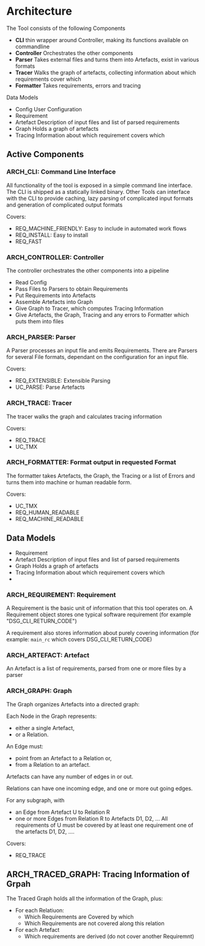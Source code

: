 # Architecture

The Tool consists of the following Components

*   **CLI** thin wrapper around Controller, making its functions available on commandline
*   **Controller** Orchestrates the other components
*   **Parser** Takes external files and turns them into Artefacts, exist in various formats
*   **Tracer** Walks the graph of artefacts, collecting information about which requirements cover which
*   **Formatter** Takes requirements, errors and tracing


Data Models
*   Config      User Configuration
*   Requirement
*   Artefact    Description of input files and list of parsed requirements
*   Graph       Holds a graph of artefacts
*   Tracing     Information about which requirement covers which


## Active Components

### ARCH_CLI: Command Line Interface

All functionality of the tool is exposed in a simple command line interface.
The CLI is shipped as a statically linked binary.
Other Tools can interface with the CLI to provide caching, lazy parsing of complicated input formats
and generation of complicated output formats

Covers:
*  REQ_MACHINE_FRIENDLY: Easy to include in automated work flows
*  REQ_INSTALL: Easy to install
*  REQ_FAST

### ARCH_CONTROLLER: Controller

The controller orchestrates the other components into a pipeline

*   Read Config
*   Pass Files to Parsers to obtain Requirements
*   Put Requirements into Artefacts
*   Assemble Artefacts into Graph
*   Give Graph to Tracer, which computes Tracing Information
*   Give Artefacts, the Graph, Tracing and any errors to Formatter which puts them into files

### ARCH_PARSER: Parser

A Parser processes an input file and emits Requirements.
There are Parsers for several File formats, dependant on the configuration for an
input file.

Covers:
*   REQ_EXTENSIBLE: Extensible Parsing
*   UC_PARSE: Parse Artefacts

### ARCH_TRACE: Tracer

The tracer walks the graph and calculates tracing information

Covers:
*   REQ_TRACE
*   UC_TMX

### ARCH_FORMATTER: Format output in requested Format

The formatter takes Artefacts, the Graph, the Tracing or a list of Errors and turns them into machine or human readable form.

Covers:
*   UC_TMX
*   REQ_HUMAN_READABLE
*   REQ_MACHINE_READABLE

## Data Models

*   Requirement
*   Artefact    Description of input files and list of parsed requirements
*   Graph       Holds a graph of artefacts
*   Tracing     Information about which requirement covers which
*
### ARCH_REQUIREMENT: Requirement

A Requirement is the basic unit of information that this tool operates on.
A Requirement object stores one typical software requirement (for example
"DSG_CLI_RETURN_CODE")

A requirement also stores information about purely covering information
(for example: `main_rc`  which covers DSG_CLI_RETURN_CODE)

### ARCH_ARTEFACT: Artefact

An Artefact is a list of requirements, parsed from one or more files by a parser


### ARCH_GRAPH: Graph

The Graph organizes Artefacts into a directed graph:

Each Node in the Graph represents:
*   either a single Artefact,
*   or a Relation.

An Edge must:
*   point from an Artefact to a Relation or,
*   from a Relation to an artefact.

Artefacts can have any number of edges in or out.

Relations can have one incoming edge, and one or more out going edges.

For any subgraph, with
*   an Edge from Artefact U to Relation R
*   one or more Edges from Relation R to Artefacts D1, D2, ...
All requirements of U must be covered by at least one requirement one of the
artefacts D1, D2,  ....


Covers:
*   REQ_TRACE

## ARCH_TRACED_GRAPH: Tracing Information of Grpah

The Traced Graph holds all the information of the Graph, plus:
*   For each Relatiuon:
    *   Which Requirements are Covered by which
    *   Which Requirements are not covered along this relation
*   For each Artefact
    *   Which requirements are derived (do not cover another Requiremnt)
